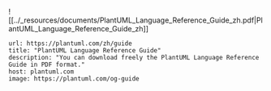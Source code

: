 ![[../_resources/documents/PlantUML_Language_Reference_Guide_zh.pdf|PlantUML_Language_Reference_Guide_zh]]

```cardlink
url: https://plantuml.com/zh/guide
title: "PlantUML Language Reference Guide"
description: "You can download freely the PlantUML Language Reference Guide in PDF format."
host: plantuml.com
image: https://plantuml.com/og-guide
```
